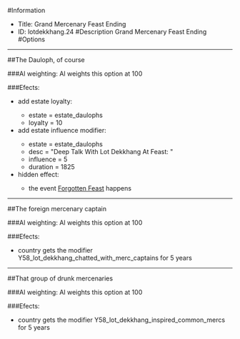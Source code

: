 #Information
 - Title: Grand Mercenary Feast Ending
 - ID: lotdekkhang.24
#Description
Grand Mercenary Feast Ending
#Options

___
##The Dauloph, of course

###AI weighting:
AI weights this option at 100


###Efects:<ul><li>add estate loyalty:</li><ul><li>estate = estate_daulophs</li><li>loyalty = 10</li></ul><li>add estate influence modifier:</li><ul><li>estate = estate_daulophs</li><li>desc = "Deep Talk With Lot Dekkhang At Feast: "</li><li>influence = 5</li><li>duration = 1825</li></ul><li>hidden effect:</li><ul><li>the event [Forgotten Feast](../events/forgotten_feast.md) happens</li></ul></ul>

___
##The foreign mercenary captain

###AI weighting:
AI weights this option at 100


###Efects:<ul><li>country gets the modifier Y58_lot_dekkhang_chatted_with_merc_captains for 5 years</li></ul>

___
##That group of drunk mercenaries

###AI weighting:
AI weights this option at 100


###Efects:<ul><li>country gets the modifier Y58_lot_dekkhang_inspired_common_mercs for 5 years</li></ul>
